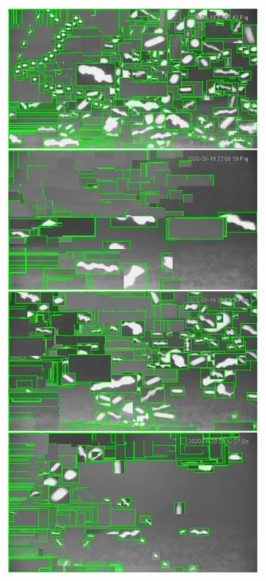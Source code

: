 ![20200619-223123-230128](in/20200619/20200619-223123-230128_0_.jpg)
![20200619-230133-233138](in/20200619/20200619-230133-233138_0_.jpg)
![20200619-233143-000003](in/20200619/20200619-233143-000003_0_.jpg)
![20200620-000008-003013](in/20200620/20200620-000008-003013_0_.jpg)
